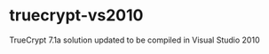 truecrypt-vs2010
================

TrueCrypt 7.1a solution updated to be compiled in Visual Studio 2010
